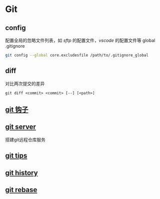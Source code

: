 # Git

## config

配置全局的忽略文件列表，如 *sftp* 的配置文件，*vscode* 的配置文件等
global .gitignore

```sh
git config --global core.excludesfile /path/to/.gitignore_global
```

## diff

对比两次提交的差异

```text
git diff <commit> <commit> [--] [<path>]
```

## [git 钩子](git_hooks)

## [git server](git_server)

搭建git远程仓库服务

## [git tips](git_tips)

## [git history](git_history)

## [git rebase](git_rebase)
